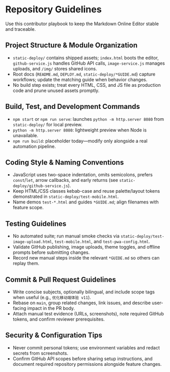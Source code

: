 # Repository Guidelines

Use this contributor playbook to keep the Markdown Online Editor stable and traceable.

## Project Structure & Module Organization
- `static-deploy/` contains shipped assets; `index.html` boots the editor, `github-service.js` handles GitHub API calls, `image-service.js` manages uploads, and `/img/` stores shared icons.
- Root docs (`README.md`, `DEPLOY.md`, `static-deploy/*GUIDE.md`) capture workflows; update the matching guide when behavior changes.
- No build step exists; treat every HTML, CSS, and JS file as production code and prune unused assets promptly.

## Build, Test, and Development Commands
- `npm start` or `npm run serve`: launches `python -m http.server 8080` from `static-deploy/` for local preview.
- `python -m http.server 8080`: lightweight preview when Node is unavailable.
- `npm run build`: placeholder today—modify only alongside a real automation pipeline.

## Coding Style & Naming Conventions
- JavaScript uses two-space indentation, omits semicolons, prefers `const`/`let`, arrow callbacks, and early returns (see `static-deploy/github-service.js`).
- Keep HTML/CSS classes kebab-case and reuse palette/layout tokens demonstrated in `static-deploy/test-mobile.html`.
- Name demos `test-*.html` and guides `*GUIDE.md`; align filenames with feature scope.

## Testing Guidelines
- No automated suite; run manual smoke checks via `static-deploy/test-image-upload.html`, `test-mobile.html`, and `test-pwa-config.html`.
- Validate GitHub publishing, image uploads, theme toggles, and offline prompts before submitting changes.
- Record new manual steps inside the relevant `*GUIDE.md` so others can replay them.

## Commit & Pull Request Guidelines
- Write concise subjects, optionally bilingual, and include scope tags when useful (e.g., `优化移动端体验 v11`).
- Rebase on `main`, group related changes, link issues, and describe user-facing impact in the PR body.
- Attach manual test evidence (URLs, screenshots), note required GitHub tokens, and confirm reviewer prerequisites.

## Security & Configuration Tips
- Never commit personal tokens; use environment variables and redact secrets from screenshots.
- Confirm GitHub API scopes before sharing setup instructions, and document required repository permissions alongside feature changes.
